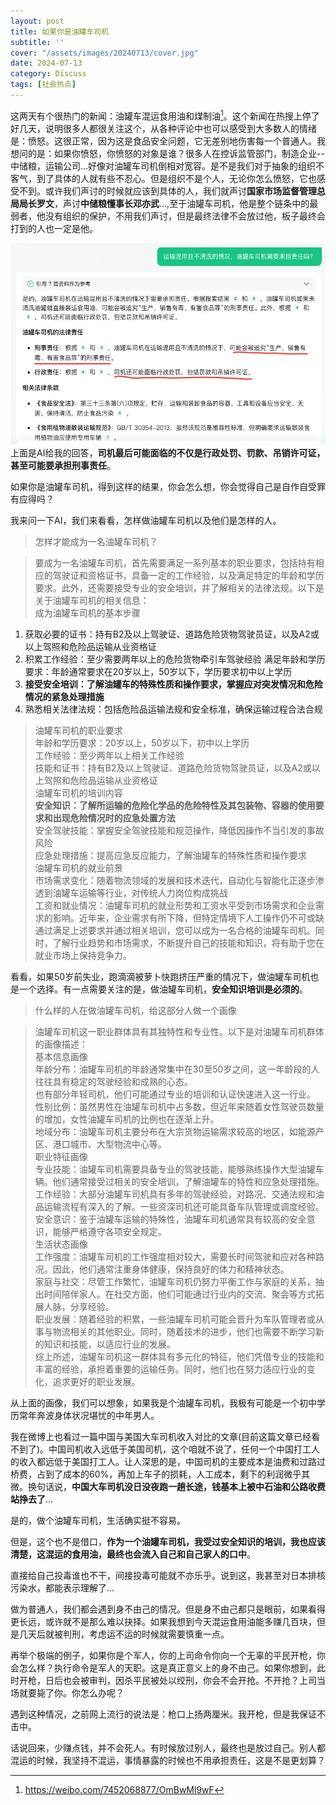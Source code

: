```yaml
---
layout: post
title: 如果你是油罐车司机
subtitle: ''
cover: "/assets/images/20240713/cover.jpg"
date: 2024-07-13
category: Discuss
tags: [社会热点]
---
```

这两天有个很热门的新闻：油罐车混运食用油和煤制油[^1]。这个新闻在热搜上停了好几天，说明很多人都很关注这个，从各种评论中也可以感受到大多数人的情绪是：愤怒。这很正常，因为这是食品安全问题，它无差别地伤害每一个普通人。我想问的是：如果你愤怒，你愤怒的对象是谁？很多人在控诉监管部门，制造企业--中储粮，运输公司...好像对油罐车司机倒相对宽容。是不是我们对于抽象的组织不客气，到了具体的人就有些不忍心。但是组织不是个人，无论你怎么愤怒，它也感受不到。或许我们声讨的时候就应该到具体的人，我们就声讨**国家市场监督管理总局局长罗文**，声讨**中储粮懂事长邓亦武**...,至于油罐车司机，他是整个链条中的最弱者，他没有组织的保护，不用我们声讨，但是最终法律不会放过他，板子最终会打到的人也一定是他。

[^1]: https://weibo.com/7452068877/OmBwMl9wF

![](/assets/images/20240713/p1.jpg)
上面是AI给我的回答，**司机最后可能面临的不仅是行政处罚、罚款、吊销许可证，甚至可能要承担刑事责任**。

如果你是油罐车司机，得到这样的结果，你会怎么想，你会觉得自己是自作自受罪有应得吗？

我来问一下AI，我们来看看，怎样做油罐车司机以及他们是怎样的人。

> 怎样才能成为一名油罐车司机？

> 要成为一名油罐车司机，首先需要满足一系列基本的职业要求，包括持有相应的驾驶证和资格证书，具备一定的工作经验，以及满足特定的年龄和学历要求。此外，还需要接受专业的安全培训，并了解相关的法律法规。以下是关于油罐车司机的相关信息：  
成为油罐车司机的基本步骤  
1. 获取必要的证书：持有B2及以上驾驶证、道路危险货物驾驶员证，以及A2或以上驾照和危险品运输从业资格证  
2. 积累工作经验：至少需要两年以上的危险货物牵引车驾驶经验
满足年龄和学历要求：年龄通常要求在20岁以上，50岁以下，学历要求初中以上学历  
3. **接受安全培训：了解油罐车的特殊性质和操作要求，掌握应对突发情况和危险情况的紧急处理措施**  
4. 熟悉相关法律法规：包括危险品运输法规和安全标准，确保运输过程合法合规

> 油罐车司机的职业要求  
年龄和学历要求：20岁以上，50岁以下，初中以上学历  
工作经验：至少两年以上相关工作经验  
技能和证书：持有B2及以上驾驶证、道路危险货物驾驶员证，以及A2或以上驾照和危险品运输从业资格证  
油罐车司机的培训内容  
**安全知识：了解所运输的危险化学品的危险特性及其包装物、容器的使用要求和出现危险情况时的应急处置方法**  
安全驾驶技能：掌握安全驾驶技能和规范操作，降低因操作不当引发的事故风险  
应急处理措施：提高应急反应能力，了解油罐车的特殊性质和操作要求  
油罐车司机的就业前景  
市场需求变化：随着物流领域的发展和技术迭代，自动化与智能化正逐步渗透到油罐车运输等行业，对传统人力岗位构成挑战  
工资和就业情况：油罐车司机的就业形势和工资水平受到市场需求和企业需求的影响。近年来，企业需求有所下降，但特定情境下人工操作仍不可或缺  
通过满足上述要求并通过相关培训，您可以成为一名合格的油罐车司机。同时，了解行业趋势和市场需求，不断提升自己的技能和知识，将有助于您在就业市场上保持竞争力。

看看，如果50岁前失业，跑滴滴被萝卜快跑挤压严重的情况下，做油罐车司机也是一个选择。有一点需要关注的是，做油罐车司机，**安全知识培训是必须的**。

> 什么样的人在做油罐车司机，给这部分人做一个画像

> 油罐车司机这一职业群体具有其独特性和专业性。以下是对油罐车司机群体的画像描述：  
基本信息画像  
年龄分布：油罐车司机的年龄通常集中在30至50岁之间，这一年龄段的人往往具有稳定的驾驶经验和成熟的心态。  
也有部分年轻司机，他们可能通过专业的培训和认证快速进入这一行业。  
性别比例：虽然男性在油罐车司机中占多数，但近年来随着女性驾驶员数量的增加，女性油罐车司机的比例也在逐渐上升。  
地域分布：油罐车司机主要分布在大宗货物运输需求较高的地区，如能源产区、港口城市、大型物流中心等。  
职业特征画像  
专业技能：油罐车司机需要具备专业的驾驶技能，能够熟练操作大型油罐车辆。他们通常接受过相关的安全培训，了解油罐车的特性和应急处理措施。  
工作经验：大部分油罐车司机具有多年的驾驶经验，对路况、交通法规和油品运输流程有深入的了解。一些资深司机还可能具备车队管理或调度经验。  
安全意识：鉴于油罐车运输的特殊性，油罐车司机通常具有较高的安全意识，能够严格遵守各项安全规定。  
生活状态画像  
工作强度：油罐车司机的工作强度相对较大，需要长时间驾驶和应对各种路况。因此，他们通常注重身体健康，保持良好的体力和精神状态。  
家庭与社交：尽管工作繁忙，油罐车司机仍努力平衡工作与家庭的关系，抽出时间陪伴家人。在社交方面，他们可能通过行业内的交流、聚会等方式拓展人脉，分享经验。  
职业发展：随着经验的积累，一些油罐车司机可能会晋升为车队管理者或从事与物流相关的其他职业。同时，随着技术的进步，他们也需要不断学习新的知识和技能，以适应行业的发展。  
综上所述，油罐车司机这一群体具有多元化的特征，他们凭借专业的技能和丰富的经验，承担着重要的运输任务。同时，他们也在努力适应行业的变化，追求更好的职业发展。

从上面的画像，我们可以想象，如果我是个油罐车司机，我极有可能是一个初中学历常年奔波身体状况堪忧的中年男人。

我在微博上也看过一篇中国与美国大车司机收入对比的文章(目前这篇文章已经看不到了)。中国司机收入远低于美国司机，这个咱就不说了，任何一个中国打工人的收入都远低于美国打工人。让人深思的是，中国司机的主要成本是油费和过路过桥费，占到了成本的60%，再加上车子的损耗，人工成本，剩下的利润微乎其微。换句话说，**中国大车司机没日没夜跑一趟长途，钱基本上被中石油和公路收费站挣去了**...

是的，做个油罐车司机，生活确实挺不容易。

但是，这个也不是借口，**作为一个油罐车司机，我受过安全知识的培训，我也应该清楚，这混运的食用油，最终也会流入自己和自己家人的口中**。

直接给自己投毒谁也不干，间接投毒可能就不亦乐乎。说到这，我甚至对日本排核污染水，都能表示理解了...

做为普通人，我们都会遇到身不由己的情况。但是身不由己都只是眼前，如果看得更长远，或许就不是那么难以抉择。如果我想到今天混运食用油能多赚几百块，但是几天后就被判刑，考虑运不运的时候就需要慎重一点。

再举个极端的例子，如果你是个军人，你的上司命令你向一个无辜的平民开枪，你会怎么样？执行命令是军人的天职。这是真正意义上的身不由己。如果你想到，此时开枪，日后也会被审判，因杀平民被处以绞刑，你会不会开抢。不开抢？上司当场就要毙了你。你怎么办呢？

遇到这种情况，之前网上流行的说法是：枪口上扬两厘米。我开枪，但是我保证不击中。

话说回来，少赚点钱，并不会死人。有时候放过别人，最终也是放过自己。别人都混运的时候，我坚持不混运，事情暴露的时候也不用承担责任，这是不是更划算？

